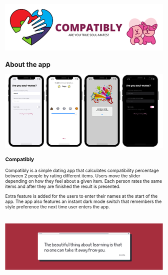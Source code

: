 ![Front Banner](Documentation/FrontBanner.png)

## About the app

<p align="center">
<img src="Documentation/screenshots.png">
</p>

### Compatibly

Compatibly is a simple dating app that calculates compatibility percentage between 2 people by rating different items. Users move the slider depending on how they feel about a given item. Each person rates the same items and after they are finished the result is presented.

Extra feature is added for the users to enter their names at the start of the app.
The app also features an instant dark mode switch that remembers the style preference the next time user enters the app.

<br />
   
![End Banner](Documentation/EndBanner.png)
